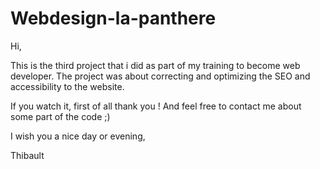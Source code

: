 # Webdesign-la-panthere

Hi,

This is the third project that i did as part of my training to become web developer.
The project was about correcting and optimizing the SEO and accessibility to the website.

If you watch it, first of all thank you ! And feel free to contact me about some part of the code ;)

I wish you a nice day or evening,

Thibault
